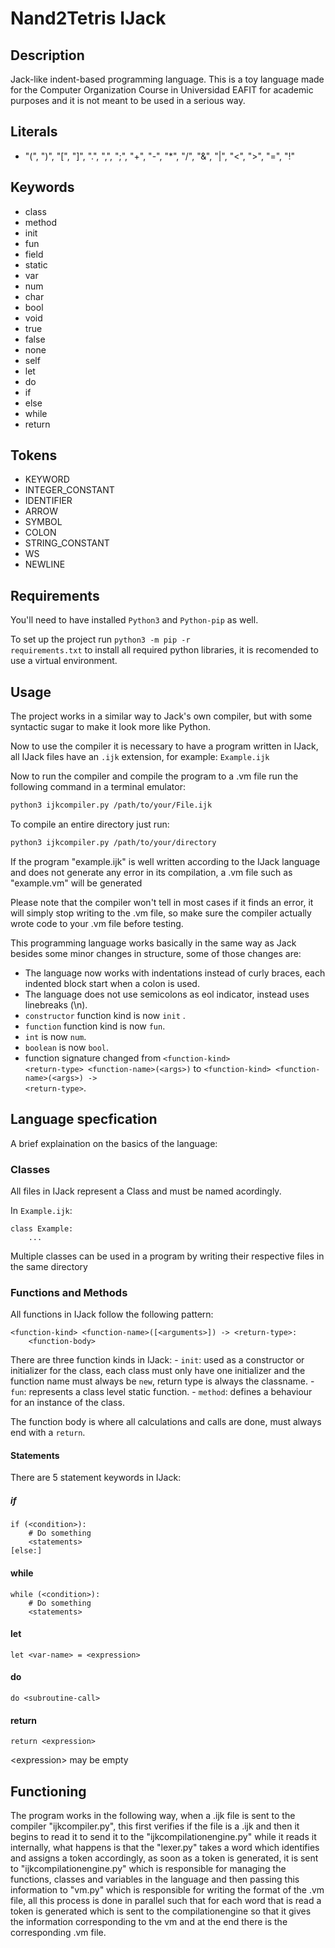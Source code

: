 # Nand2Tetris IJack

## Description

Jack-like indent-based programming language. This is a toy language made for the Computer Organization Course in Universidad EAFIT for academic purposes and it is not meant to be used in a serious way. 


## Literals
- "(", ")", "\[", "\]", ".", ",", ";", "+", "-", "*", "/", "&", "|", "<", ">", "=", "!"

## Keywords
- class
- method
- init
- fun
- field 
- static
- var
- num
- char
- bool
- void
- true
- false
- none
- self
- let
- do
- if 
- else
- while
- return

## Tokens
- KEYWORD
- INTEGER_CONSTANT
- IDENTIFIER
- ARROW
- SYMBOL
- COLON
- STRING_CONSTANT
- WS
- NEWLINE

## Requirements
You'll need to have installed <code>Python3</code> and <code>Python-pip</code> as well.  

To set up the project run <code>python3 -m pip -r requirements.txt</code> to install all required python libraries, it is recomended to use a virtual environment.  

## Usage

The project works in a similar way to Jack's own compiler, but with some syntactic sugar to make it look more like Python.  

Now to use the compiler it is necessary to have a program written in IJack, all IJack files have an <code>.ijk</code> extension, for example:  <code>Example.ijk</code>  

Now to run the compiler and compile the program to a .vm file run the following command in a terminal emulator:

```sh
python3 ijkcompiler.py /path/to/your/File.ijk
```

To compile an entire directory just run:
```sh
python3 ijkcompiler.py /path/to/your/directory
```

If the program "example.ijk" is well written according to the IJack language and does not generate any error in its compilation, a .vm file such as "example.vm" will be generated  

Please note that the compiler won't tell in most cases if it finds an error, it will simply stop writing to the .vm file, so make sure the compiler actually wrote code to your .vm file before testing.

This programming language works basically in the same way as Jack besides some minor changes in structure, some of those changes are:

- The language now works with indentations instead of curly braces, each indented block start when a colon is used.
- The language does not use semicolons as eol indicator, instead uses linebreaks (\\n).
- <code>constructor</code> function kind is now <code>init</code> .
- <code>function</code> function kind is now <code>fun</code>.
- <code>int</code> is now <code>num</code>.
- <code>boolean</code> is now <code>bool</code>.
- function signature changed from <code>\<function-kind\> \<return-type\> \<function-name\>(\<args\>)</code> to <code><function-kind\> <function-name\>(\<args\>) -> \<return-type\></code>.

## Language specfication

A brief explaination on the basics of the language:

### Classes
All files in IJack represent a Class and must be named acordingly.

In <code>Example.ijk</code>:
```
class Example:
    ...
```

Multiple classes can be used in a program by writing their respective files in the same directory

### Functions and Methods

All functions in IJack follow the following pattern:
```
<function-kind> <function-name>([<arguments>]) -> <return-type>: 
    <function-body>
```
There are three function kinds in IJack:
    - <code>init</code>: used as a constructor or initializer for the class, each class must only have one initializer and the function name must always be <code>new</code>, return type is always the classname.
    - <code>fun</code>: represents a class level static function.
    - <code>method</code>: defines a behaviour for an instance of the class.

The function body is where all calculations and calls are done, must always end with a <code>return</code>.

#### Statements
There are 5 statement keywords in IJack:

##### if
```
if (<condition>):
    # Do something
    <statements>
[else:]
```
#### while
```
while (<condition>):
    # Do something
    <statements>
```
#### let
```
let <var-name> = <expression>
```
#### do 
```
do <subroutine-call>
```
#### return
```
return <expression>
```
\<expression\> may be empty

## Functioning
The program works in the following way, when a .ijk file is sent to the compiler "ijkcompiler.py", this first verifies if the file is a .ijk and then it begins to read it to send it to the "ijkcompilationengine.py" while it reads it internally, what happens is that the "lexer.py" takes a word which identifies and assigns a token accordingly, as soon as a token is generated, it is sent to "ijkcompilationengine.py" which is responsible for managing the functions, classes and variables in the language and then passing this information to "vm.py" which is responsible for writing the format of the .vm file, all this process is done in parallel such that for each word that is read a token is generated which is sent to the compilationengine so that it gives the information corresponding to the vm and at the end there is the corresponding .vm file.
